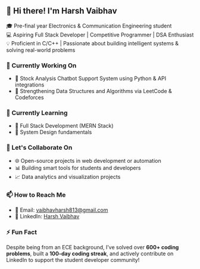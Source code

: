 ## 👋 Hi there! I'm Harsh Vaibhav
🎓 Pre-final year Electronics & Communication Engineering student  
💻 Aspiring Full Stack Developer | Competitive Programmer | DSA Enthusiast  
💡 Proficient in C/C++ | Passionate about building intelligent systems & solving real-world problems  
### 🚧 Currently Working On
- 🧠 Stock Analysis Chatbot Support System using Python & API integrations  
- 🧮 Strengthening Data Structures and Algorithms via LeetCode & Codeforces  
### 🌱 Currently Learning
- 🔧 Full Stack Development (MERN Stack)  
- 🧱 System Design fundamentals  
### 🤝 Let's Collaborate On
- 🌐 Open-source projects in web development or automation  
- 📊 Building smart tools for students and developers  
- 📈 Data analytics and visualization projects  
### 📫 How to Reach Me
- 📧 Email: vaibhavharsh813@gmail.com  
- 💼 LinkedIn: [Harsh Vaibhav](https://www.linkedin.com/in/harshvaibhav2003)  
### ⚡ Fun Fact
Despite being from an ECE background, I’ve solved over **600+ coding problems**, built a **100-day coding streak**, and actively contribute on LinkedIn to support the student developer community!




